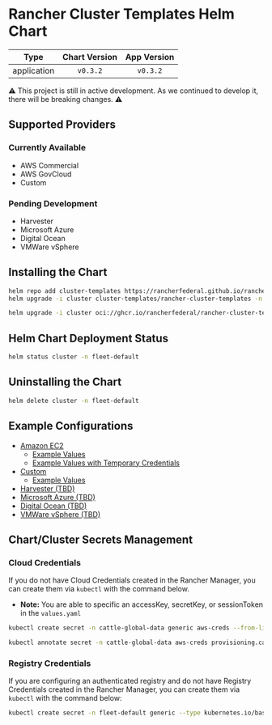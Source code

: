 # Rancher Cluster Templates Helm Chart

|    Type     | Chart Version | App Version |
| :---------: | :-----------: | :---------: |
| application |   `v0.3.2`    |  `v0.3.2`   |

⚠️ This project is still in active development. As we continued to develop it, there will be breaking changes. ⚠️

## Supported Providers

### Currently Available

- AWS Commercial
- AWS GovCloud
- Custom

### Pending Development

- Harvester
- Microsoft Azure
- Digital Ocean
- VMWare vSphere

## Installing the Chart

```bash
helm repo add cluster-templates https://rancherfederal.github.io/rancher-cluster-templates
helm upgrade -i cluster cluster-templates/rancher-cluster-templates -n fleet-default -f values.yaml
```

```bash
helm upgrade -i cluster oci://ghcr.io/rancherfederal/rancher-cluster-templates -n fleet-default -f values.yaml
```

## Helm Chart Deployment Status

```bash
helm status cluster -n fleet-default
```

## Uninstalling the Chart

```bash
helm delete cluster -n fleet-default
```

## Example Configurations

- [Amazon EC2](https://github.com/rancherfederal/rancher-cluster-templates/blob/main/charts/cluster-templates/values-aws.yaml)
  - [Example Values](https://github.com/rancherfederal/rancher-cluster-templates/blob/main/examples/aws/values-aws.yaml)
  - [Example Values with Temporary Credentials](https://github.com/rancherfederal/rancher-cluster-templates/blob/main/examples/aws/values-aws-sts.yaml)
- [Custom](https://github.com/rancherfederal/rancher-cluster-templates/blob/main/charts/cluster-templates/values-custom.yaml)
  - [Example Values](https://github.com/rancherfederal/rancher-cluster-templates/blob/main/examples/custom/values-custom.yaml)
- [Harvester (TBD)](https://github.com/rancherfederal/rancher-cluster-templates/blob/main/charts/cluster-templates/values-harvester.yaml)
- [Microsoft Azure (TBD)](https://github.com/rancherfederal/rancher-cluster-templates/blob/main/charts/cluster-templates/values-azure.yaml)
- [Digital Ocean (TBD)](https://github.com/rancherfederal/rancher-cluster-templates/blob/main/charts/cluster-templates/values-digitalocean.yaml)
- [VMWare vSphere (TBD)](https://github.com/rancherfederal/rancher-cluster-templates/blob/main/charts/cluster-templates/values-vsphere.yaml)

## Chart/Cluster Secrets Management

### Cloud Credentials

If you do not have Cloud Credentials created in the Rancher Manager, you can create them via `kubectl` with the command below.

- **Note:** You are able to specific an accessKey, secretKey, or sessionToken in the `values.yaml`

```bash
kubectl create secret -n cattle-global-data generic aws-creds --from-literal=amazonec2credentialConfig-defaultRegion=REGION --from-literal=amazonec2credentialConfig-accessKey=ACCESSKEY --from-literal=amazonec2credentialConfig-secretKey=SECRETKEY

kubectl annotate secret -n cattle-global-data aws-creds provisioning.cattle.io/driver=aws
```

### Registry Credentials

If you are configuring an authenticated registry and do not have Registry Credentials created in the Rancher Manager, you can create them via `kubectl` with the command below:

```bash
kubectl create secret -n fleet-default generic --type kubernetes.io/basic-auth registry-creds --from-literal=username=USERNAME --from-literal=password=PASSWORD
```
